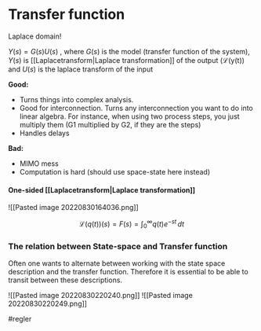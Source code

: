 # Transfer function
Laplace domain!

$Y(s) = G(s)U(s)$ , 
where $G(s)$ is the model (transfer function of the system), $Y(s)$ is [[Laplacetransform|Laplace transformation]] of the output ($\mathcal{L}$(y(t)) and $U(s)$ is the laplace transform of the input 

**Good:**
- Turns things into complex analysis.
- Good for interconnection. Turns any interconnection you want to do into linear algebra. For instance, when using two process steps, you just multiply them (G1 multiplied by G2, if they are the steps)
- Handles delays

**Bad:**
- MIMO mess
- Computation is hard (should use space-state here instead)

#### One-sided [[Laplacetransform|Laplace transformation]]
![[Pasted image 20220830164036.png]]

$$\mathcal{L}(q(t))(s) = F(s) = \int_{0}^{\infty} q(t)e^{-st} \, dt$$


### The relation between State-space and Transfer function
Often one wants to alternate between working with the state space description and the transfer function. Therefore it is essential to be able to transit between these descriptions.

![[Pasted image 20220830220240.png]]
![[Pasted image 20220830220249.png]]


#regler